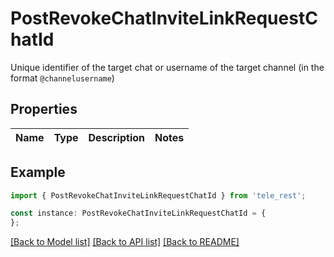 # PostRevokeChatInviteLinkRequestChatId

Unique identifier of the target chat or username of the target channel (in the format `@channelusername`)

## Properties

Name | Type | Description | Notes
------------ | ------------- | ------------- | -------------

## Example

```typescript
import { PostRevokeChatInviteLinkRequestChatId } from 'tele_rest';

const instance: PostRevokeChatInviteLinkRequestChatId = {
};
```

[[Back to Model list]](../README.md#documentation-for-models) [[Back to API list]](../README.md#documentation-for-api-endpoints) [[Back to README]](../README.md)
